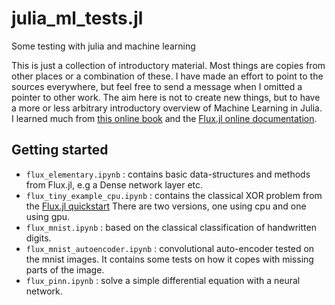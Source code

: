 # julia_ml_tests.jl

Some testing with julia and machine learning

This is just a collection of introductory material. Most things are copies from other places or a combination of these. I have made an effort to point to the sources everywhere, but feel free to send a message when I omitted a pointer to other work. The aim here is not to create new things, but to have a more or less arbitrary introductory overview of Machine Learning in Julia. I learned much from [this online book](https://book.sciml.ai/) and the [Flux.jl online documentation](https://fluxml.ai/Flux.jl/stable/).

## Getting started

- `flux_elementary.ipynb` : contains basic data-structures and methods from Flux.jl, e.g a Dense network layer etc.
- `flux_tiny_example_cpu.ipynb` : contains the classical XOR problem from the [Flux.jl quickstart](https://fluxml.ai/Flux.jl/stable/models/quickstart/) There are two versions, one using cpu and one using gpu.
- `flux_mnist.ipynb` : based on the classical classification of handwritten digits.
- `flux_mnist_autoencoder.ipynb` : convolutional auto-encoder tested on the mnist images. It contains some tests on how it copes with missing parts of the image.
- `flux_pinn.ipynb` : solve a simple differential equation with a neural network.